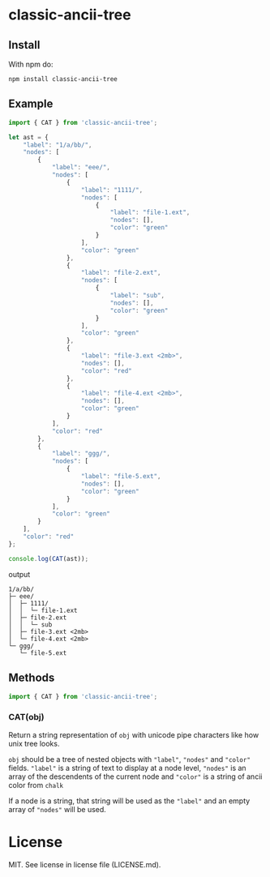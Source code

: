 # classic-ancii-tree

## Install

With npm do:

```shell
npm install classic-ancii-tree
```

## Example

```js
import { CAT } from 'classic-ancii-tree';

let ast = {
	"label": "1/a/bb/",
	"nodes": [
		{
			"label": "eee/",
			"nodes": [
				{
					"label": "1111/",
					"nodes": [
						{
							"label": "file-1.ext",
							"nodes": [],
							"color": "green"
						}
					],
					"color": "green"
				},
				{
					"label": "file-2.ext",
					"nodes": [
						{
							"label": "sub",
							"nodes": [],
							"color": "green"
						}
					],
					"color": "green"
				},
				{
					"label": "file-3.ext <2mb>",
					"nodes": [],
					"color": "red"
				},
				{
					"label": "file-4.ext <2mb>",
					"nodes": [],
					"color": "green"
				}
			],
			"color": "red"
		},
		{
			"label": "ggg/",
			"nodes": [
				{
					"label": "file-5.ext",
					"nodes": [],
					"color": "green"
				}
			],
			"color": "green"
		}
	],
	"color": "red"
};

console.log(CAT(ast));
```

output

```shell
1/a/bb/
├─ eee/
│  ├─ 1111/
│  │  └─ file-1.ext
│  ├─ file-2.ext
│  │  └─ sub
│  ├─ file-3.ext <2mb>
│  └─ file-4.ext <2mb>
└─ ggg/
   └─ file-5.ext
```

## Methods

```js
import { CAT } from 'classic-ancii-tree';
```

### CAT(obj)

Return a string representation of `obj` with unicode pipe characters like how unix tree looks.

`obj` should be a tree of nested objects with `"label"`, `"nodes"` and `"color"` fields. `"label"` is a string of text to display at a node level, `"nodes"` is an array of the descendents of the current node and `"color"` is a string of ancii color from `chalk`

If a node is a string, that string will be used as the `"label"` and an empty array of `"nodes"` will be used.

# License

MIT. See license in license file (LICENSE.md).
